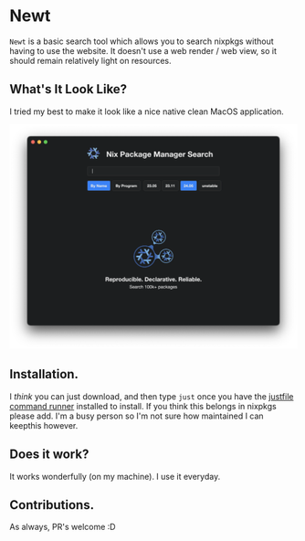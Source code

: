 # Newt

`Newt` is a basic search tool which allows
you to search nixpkgs without having to use 
the website. It doesn't use a web render / web view, 
so it should remain relatively light on resources. 


## What's It Look Like?

I tried my best to make it look like a nice native clean MacOS application. 

![](assets/ui-screencapture.png)


## Installation. 

I _think_ you can just download, and then type 
`just` once you have the [justfile command runner](https://github.com/casey/just) installed to install. If you think this belongs in nixpkgs please add. I'm a busy person so I'm not sure how maintained I can keepthis however.

## Does it work?

It works wonderfully (on my machine). I use it everyday.

## Contributions.

As always, PR's welcome :D

